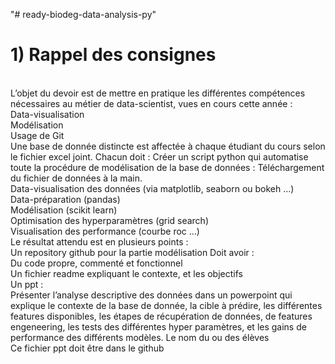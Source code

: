 "# ready-biodeg-data-analysis-py" 

<h1> 1) Rappel des consignes </h1> <br>  
L’objet du devoir est de mettre en pratique les différentes compétences nécessaires au métier de data-scientist, vues en cours cette année : <br>
Data-visualisation <br>
Modélisation <br>
Usage de Git <br>
Une base de donnée distincte est affectée à chaque étudiant du cours selon le fichier excel joint. Chacun doit :
Créer un script python qui automatise toute la procédure de modélisation de la base de données :
Téléchargement du fichier de données à la main. <br>
Data-visualisation des données (via matplotlib, seaborn ou bokeh …) <br>
Data-préparation (pandas) <br>
Modélisation (scikit learn) <br>
Optimisation des hyperparamètres (grid search) <br>
Visualisation des performance (courbe roc …) <br>
Le résultat attendu est en plusieurs points : <br>
Un repository github pour la partie modélisation 
Doit avoir :  <br>
Du code propre, commenté et fonctionnel <br>
Un fichier readme expliquant le contexte, et les objectifs <br>
Un ppt : <br>
Présenter l’analyse descriptive des données dans un powerpoint qui explique le contexte de la base de donnée, la cible à prédire, les différentes features disponibles, les étapes de récupération de données, de features engeneering, les tests des différentes hyper paramètres, et les gains de performance des différents modèles.
Le nom du ou des élèves <br>
Ce fichier ppt doit être dans le github <br>
